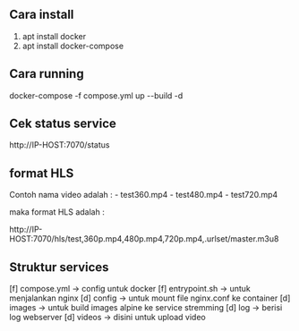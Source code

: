 ## Cara install

1. apt install docker
2. apt install docker-compose

## Cara running

docker-compose -f compose.yml up --build -d

## Cek status service

http://IP-HOST:7070/status

## format HLS

Contoh nama video adalah :	- test360.mp4
				- test480.mp4
				- test720.mp4

maka format HLS adalah :

http://IP-HOST:7070/hls/test,360p.mp4,480p.mp4,720p.mp4,.urlset/master.m3u8

## Struktur services

[f] compose.yml -> config untuk docker
[f] entrypoint.sh -> untuk menjalankan nginx
[d] config -> untuk mount file nginx.conf ke container
[d] images -> untuk build images alpine ke service stremming
[d] log -> berisi log webserver
[d] videos -> disini untuk upload video
